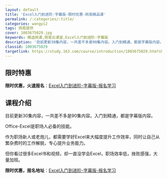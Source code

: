 ```yaml
---
layout: default
title: 'Excel入门到进阶-字幕版-限时优惠-网易精品课'
permalink: /:categories/:title/
categories: wangyi2
tags: 网易提供
cover: 1003675029.jpg
keywords: 精选网课,网易云课堂,Excel入门到进阶-字幕版
description: '目前更新30集内容，一共差不多是90集内容。入门到精通，都是字幕版内容。Office-Excel是职场人必备的技能。作为'
classid: 1003675029
targetlink: https://study.163.com/course/introduction/1003675029.htm?share=1&shareId=1025206652&utm_campaign=share&utm_medium=iphoneShare&utm_source=&utm_u=1025206652
---
```


## 限时特惠

**限时优惠，火速报名**：[Excel入门到进阶-字幕版-报名学习](https://study.163.com/course/introduction/1003675029.htm?share=1&shareId=1025206652&utm_campaign=share&utm_medium=iphoneShare&utm_source=&utm_u=1025206652)

## 课程介绍

目前更新30集内容，一共差不多是90集内容。入门到精通，都是字幕版内容。

Office-Excel是职场人必备的技能。

作为职场新人或老炮儿，都需要学好Excel来大幅度提升工作效率，同时让自己从繁杂费时的工作解脱，专心提升业务能力。

但你看过很多Excel书和视频，却一直没学会Excel，职场效率低，挫败感强，大量加班。

**限时优惠，报名地址**：[Excel入门到进阶-字幕版-报名学习](https://study.163.com/course/introduction/1003675029.htm?share=1&shareId=1025206652&utm_campaign=share&utm_medium=iphoneShare&utm_source=&utm_u=1025206652)

